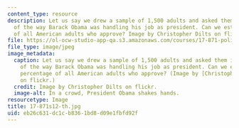 ```yaml
---
content_type: resource
description: Let us say we drew a sample of 1,500 adults and asked them if they approved
  of the way Barack Obama was handling his job as president. Can we estimate the percentage
  of all American adults who approve? Image by Christopher Dilts on flickr.
file: https://ol-ocw-studio-app-qa.s3.amazonaws.com/courses/17-871-political-science-laboratory-spring-2012/eb26c631dc1cb8361bd8d09e1fbfd92f_17-871s12-th.jpg
file_type: image/jpeg
image_metadata:
  caption: Let us say we drew a sample of 1,500 adults and asked them if they approved
    of the way Barack Obama was handling his job as president. Can we estimate the
    percentage of all American adults who approve? (Image by [Christopher Dilts](http://www.flickr.com/photos/barackobamadotcom/7709939772/)
    on flickr.)
  credit: Image by Christopher Dilts on flickr.
  image-alt: In a crowd, President Obama shakes hands.
resourcetype: Image
title: 17-871s12-th.jpg
uid: eb26c631-dc1c-b836-1bd8-d09e1fbfd92f
---
```


